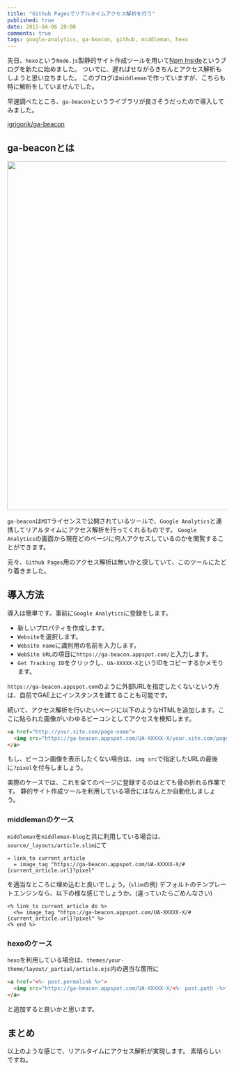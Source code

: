 ```yaml
---
title: "Github Pagesでリアルタイムアクセス解析を行う"
published: true
date: 2015-04-06 20:00
comments: true
tags: google-analytics, ga-beacon, github, middleman, hexo
---
```


先日、`hexo`という`Node.js`製静的サイト作成ツールを用いて[Npm Inside](http://npminside.github.io/)というブログを新たに始めました。
ついでに、遅ればせながらきちんとアクセス解析もしようと思い立ちました。
このブログは`middleman`で作っていますが、こちらも特に解析をしていませんでした。

早速調べたところ、`ga-beacon`というライブラリが良さそうだったので導入してみました。

[igrigorik/ga-beacon](https://github.com/igrigorik/ga-beacon)

## ga-beaconとは

<img src="https://camo.githubusercontent.com/56019dbde15bdf7303fa16e9860ba07787801b72/68747470733a2f2f6c68352e676f6f676c6575736572636f6e74656e742e636f6d2f2d5a753972396d37557630632f557353516c4a354f6f65492f414141414141414148776f2f6676485f6c7256555630772f77313030372d683436372d6e6f2f736b697463682e706e67" width="800px" />

`ga-beacon`は`MIT`ライセンスで公開されているツールで、`Google Analytics`と連携してリアルタイムにアクセス解析を行ってくれるものです。
`Google Analytics`の画面から現在どのページに何人アクセスしているのかを閲覧することができます。

元々、`Github Pages`用のアクセス解析は無いかと探していて、このツールにたどり着きました。

## 導入方法

導入は簡単です。事前に`Google Analytics`に登録をします。

- 新しいプロパティを作成します。
- `Website`を選択します。
- `Website name`に識別用の名前を入力します。
- `WebSite URL`の項目に`https://ga-beacon.appspot.com/`と入力します。
- `Get Tracking ID`をクリックし、`UA-XXXXX-X`というIDをコピーするかメモります。

`https://ga-beacon.appspot.com`のように外部URLを指定したくないという方は、自前でGAE上にインスタンスを建てることも可能です。

続いて、アクセス解析を行いたいページに以下のようなHTMLを追加します。ここに貼られた画像がいわゆるビーコンとしてアクセスを検知します。

~~~html
<a href="http://your.site.com/page-name">
  <img src="https://ga-beacon.appspot.com/UA-XXXXX-X/your.site.com/page-name" />
</a>
~~~

もし、ビーコン画像を表示したくない場合は、`img src`で指定したURLの最後に`?pixel`を付与しましょう。

実際のケースでは、これを全てのページに登録するのはとても骨の折れる作業です。
静的サイト作成ツールを利用している場合にはなんとか自動化しましょう。

### middlemanのケース

`middleman`を`middleman-blog`と共に利用している場合は、`source/_layouts/article.slim`にて

~~~slim
= link_to current_article
  = image_tag "https://ga-beacon.appspot.com/UA-XXXXX-X/#{current_article.url}?pixel"
~~~

を適当なところに埋め込むと良いでしょう。(`slim`の例)
デフォルトのテンプレートエンジンなら、以下の様な感じでしょうか。(違っていたらごめんなさい)

~~~erb
<% link_to current_article do %>
  <%= image_tag "https://ga-beacon.appspot.com/UA-XXXXX-X/#{current_article.url}?pixel" %>
<% end %>
~~~

### hexoのケース

`hexo`を利用している場合は、`themes/your-theme/layout/_partial/article.ejs`内の適当な箇所に

~~~html
<a href="<%- post.permalink %>">
  <img src="https://ga-beacon.appspot.com/UA-XXXXX-X/<%- post.path -%>?pixel" />
</a>
~~~

と追加すると良いかと思います。

## まとめ

以上のような感じで、リアルタイムにアクセス解析が実現します。
素晴らしいですね。
